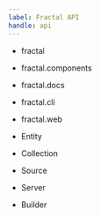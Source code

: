 ```yaml
---
label: Fractal API
handle: api
---
```


- fractal
- fractal.components
- fractal.docs
- fractal.cli
- fractal.web

- Entity
- Collection
- Source
- Server
- Builder
